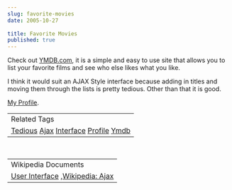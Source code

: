 ```yaml
---
slug: favorite-movies
date: 2005-10-27
 
title: Favorite Movies
published: true
---
```

Check out <a href="http://www.YMDB.com">YMDB.com</a>, it is a simple and easy to use site that allows you to list your favorite films and see who else likes what you like.<p />I think it would suit an AJAX Style interface because adding in titles and moving them through the lists is pretty tedious.  Other than that it is good.<p /><a href="http://www.ymdb.com/kinlan/l29716_ukuk.html">My Profile</a>.<p /><table class="TechnoratiHead TagHeader">
<tr><td>Related Tags</td></tr>
<tr class="Technorati"><td>
<a href="https://paul.kinlan.me/tags/Tedious" class="Tag" rel="tag">Tedious</a> <a href="https://paul.kinlan.me/tags/Ajax" class="Tag" rel="tag">Ajax</a> <a href="https://paul.kinlan.me/tags/Interface" class="Tag" rel="tag">Interface</a> <a href="https://paul.kinlan.me/tags/Profile" class="Tag" rel="tag">Profile</a> <a href="https://paul.kinlan.me/tags/Ymdb" class="Tag" rel="tag">Ymdb</a>
</td></tr>
</table><br /><table class="TechnoratiHead TagHeader">
<tr><td>Wikipedia Documents</td></tr>
<tr class="Technorati"><td>
<a href="http://en.wikipedia.org/wiki/User_interface">User Interface</a> ,<a href="http://en.wikipedia.org/wiki/AJAX">Wikipedia: Ajax</a>
</td></tr>
</table>

